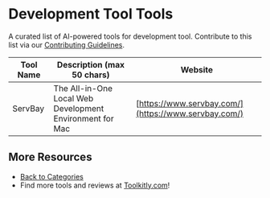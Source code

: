 # Development Tool Tools

A curated list of AI-powered tools for development tool. Contribute to this list via our [Contributing Guidelines](../CONTRIBUTING.md).

| Tool Name | Description (max 50 chars) | Website |
|-----------|----------------------------|---------|
| ServBay | The All-in-One Local Web Development Environment for Mac | [https://www.servbay.com/](https://www.servbay.com/) |

## More Resources
- [Back to Categories](../README.md)
- Find more tools and reviews at [Toolkitly.com](https://toolkitly.com)!
